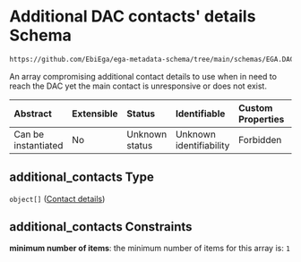 # Additional DAC contacts' details Schema

```txt
https://github.com/EbiEga/ega-metadata-schema/tree/main/schemas/EGA.DAC.json#/properties/dac_contacts/properties/additional_contacts
```

An array compromising additional contact details to use when in need to reach the DAC yet the main contact is unresponsive or does not exist.

| Abstract            | Extensible | Status         | Identifiable            | Custom Properties | Additional Properties | Access Restrictions | Defined In                                                  |
| :------------------ | :--------- | :------------- | :---------------------- | :---------------- | :-------------------- | :------------------ | :---------------------------------------------------------- |
| Can be instantiated | No         | Unknown status | Unknown identifiability | Forbidden         | Forbidden             | none                | [EGA.DAC.json*](../out/EGA.DAC.json "open original schema") |

## additional_contacts Type

`object[]` ([Contact details](ega-12-definitions-contact-details.md))

## additional_contacts Constraints

**minimum number of items**: the minimum number of items for this array is: `1`
